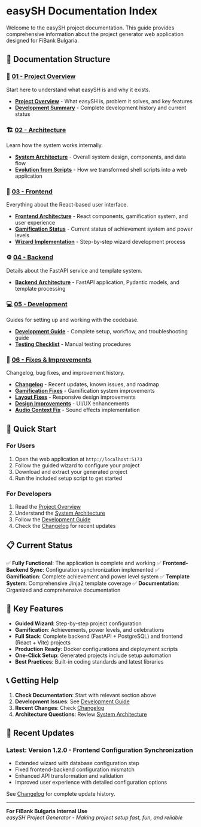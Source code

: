 # easySH Documentation Index

Welcome to the easySH project documentation. This guide provides comprehensive information about the project generator web application designed for FiBank Bulgaria.

## 📖 Documentation Structure

### 🌟 [01 - Project Overview](01-project-overview/)
Start here to understand what easySH is and why it exists.

- **[Project Overview](01-project-overview/README.md)** - What easySH is, problem it solves, and key features
- **[Development Summary](01-project-overview/development-summary.md)** - Complete development history and current status

### 🏗️ [02 - Architecture](02-architecture/)
Learn how the system works internally.

- **[System Architecture](02-architecture/system-architecture.md)** - Overall system design, components, and data flow
- **[Evolution from Scripts](02-architecture/evolution-from-scripts.md)** - How we transformed shell scripts into a web application

### 🎨 [03 - Frontend](03-frontend/)
Everything about the React-based user interface.

- **[Frontend Architecture](03-frontend/frontend-architecture.md)** - React components, gamification system, and user experience
- **[Gamification Status](03-frontend/gamification-status.md)** - Current status of achievement system and power levels
- **[Wizard Implementation](03-frontend/wizard-implementation.md)** - Step-by-step wizard development process

### ⚙️ [04 - Backend](04-backend/)
Details about the FastAPI service and template system.

- **[Backend Architecture](04-backend/backend-architecture.md)** - FastAPI application, Pydantic models, and template processing

### 💻 [05 - Development](05-development/)
Guides for setting up and working with the codebase.

- **[Development Guide](05-development/development-guide.md)** - Complete setup, workflow, and troubleshooting guide
- **[Testing Checklist](05-development/gamification_testing_checklist.md)** - Manual testing procedures

### 🔧 [06 - Fixes & Improvements](06-fixes-and-improvements/)
Changelog, bug fixes, and improvement history.

- **[Changelog](06-fixes-and-improvements/changelog.md)** - Recent updates, known issues, and roadmap
- **[Gamification Fixes](06-fixes-and-improvements/gamification_fixes_summary.md)** - Gamification system improvements
- **[Layout Fixes](06-fixes-and-improvements/responsive_layout_fixes.md)** - Responsive design improvements
- **[Design Improvements](06-fixes-and-improvements/tailwind_design_improvements.md)** - UI/UX enhancements
- **[Audio Context Fix](06-fixes-and-improvements/audiocontext_warning_fix.md)** - Sound effects implementation

## 🚀 Quick Start

### For Users
1. Open the web application at `http://localhost:5173`
2. Follow the guided wizard to configure your project
3. Download and extract your generated project
4. Run the included setup script to get started

### For Developers
1. Read the [Project Overview](01-project-overview/README.md)
2. Understand the [System Architecture](02-architecture/system-architecture.md)
3. Follow the [Development Guide](05-development/development-guide.md)
4. Check the [Changelog](06-fixes-and-improvements/changelog.md) for recent updates

## 📋 Current Status

✅ **Fully Functional**: The application is complete and working
✅ **Frontend-Backend Sync**: Configuration synchronization implemented
✅ **Gamification**: Complete achievement and power level system
✅ **Template System**: Comprehensive Jinja2 template coverage
✅ **Documentation**: Organized and comprehensive documentation

## 🎯 Key Features

- **Guided Wizard**: Step-by-step project configuration
- **Gamification**: Achievements, power levels, and celebrations
- **Full Stack**: Complete backend (FastAPI + PostgreSQL) and frontend (React + Vite) projects
- **Production Ready**: Docker configurations and deployment scripts
- **One-Click Setup**: Generated projects include setup automation
- **Best Practices**: Built-in coding standards and latest libraries

## 📞 Getting Help

1. **Check Documentation**: Start with relevant section above
2. **Development Issues**: See [Development Guide](05-development/development-guide.md)
3. **Recent Changes**: Check [Changelog](06-fixes-and-improvements/changelog.md)
4. **Architecture Questions**: Review [System Architecture](02-architecture/system-architecture.md)

## 🔄 Recent Updates

### Latest: Version 1.2.0 - Frontend Configuration Synchronization
- Extended wizard with database configuration step
- Fixed frontend-backend configuration mismatch
- Enhanced API transformation and validation
- Improved user experience with detailed configuration options

See [Changelog](06-fixes-and-improvements/changelog.md) for complete update history.

---

**For FiBank Bulgaria Internal Use**  
*easySH Project Generator - Making project setup fast, fun, and reliable*
